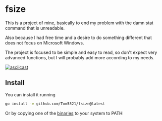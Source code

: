 # fsize

This is a project of mine, basically to end my problem with
the damn stat command that is unreadable.

Also because I had free time and a desire to do something different
that does not focus on Microsoft Windows.

The project is focused to be simple and easy to read,
so don't expect very advanced functions, but I will probably
add more according to my needs.

[![asciicast](https://asciinema.org/a/655455.svg)](https://asciinema.org/a/655455)

## Install

You can install it running

```bash
go install -v github.com/Tom5521/fsize@latest
```

Or by copying one of the
[binaries](https://github.com/Tom5521/fsize/releases/latest) to your system to PATH
